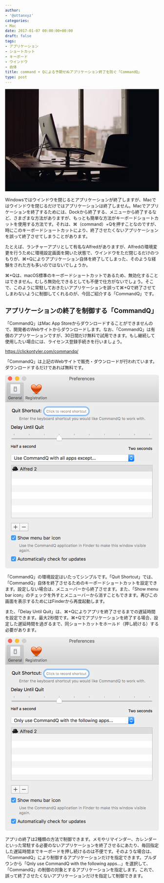 ```yaml
---
author:
- '@ottanxyz'
categories:
- Mac
date: 2017-01-07 00:00:00+00:00
draft: false
tags:
- アプリケーション
- ショートカット
- キーボード
- ウインドウ
- 自体
title: command + Qによる予期せぬアプリケーション終了を防ぐ「CommandQ」
type: post
---
```


![](170107-58707fabaeca4.jpg)

Windowsではウインドウを閉じるとアプリケーションが終了しますが、Macではウインドウを閉じるだけではアプリケーションは終了しません。Macでアプリケーションを終了するためには、Dockから終了する、メニューから終了するなど、さまざまな方法がありますが、もっとも簡単な方法がキーボードショートカットを使用する方法です。それは、⌘（command）+Qを押すことなのですが、時にこのキーボードショートカットにより、終了させたくないアプリケーションを誤って終了させてしまうことがあります。

たとえば、ランチャーアプリとして有名なAlfredがありますが、Alfredの環境変更を行うために環境設定画面を開いた状態で、ウインドウをただ閉じるだけのつもりが、⌘+Qによりアプリケーション自体を終了してしまった、そのような経験をされた方も多いのではないでしょうか。

⌘+Qは、macOS標準のキーボードショートカットであるため、無効化することはできません。むしろ無効化できるとしても不便で仕方がないでしょう。そこで、このように常駐しておきたいアプリケーションを誤って⌘+Qで終了させてしまわないように制御してくれるのが、今回ご紹介する「CommandQ」です。

## アプリケーションの終了を制御する「CommandQ」

「CommandQ」はMac App Storeからダウンロードすることができませんので、開発者のWebサイトからダウンロードします。なお、「CommandQ」は有償のアプリケーションですが、30日間だけ無料で試用できます。もし継続して使用したい場合には、ライセンス登録手続きを行いましょう。

<https://clickontyler.com/commandq/>

「CommandQ」は上記のWebサイトで販売・ダウンロードが行われています。ダウンロードするだけであれば無料です。

![](170107-58707fd5c88e0.png)

「CommandQ」の環境設定はいたってシンプルです。「Quit Shortcut」では、「CommandQ」自体を終了させるためのキーボードショートカットを設定できます。設定しない場合は、メニューバーから終了させます。また、「Show menu bar icon」のチェックを外すとメニューバーから消すこともできます。再びこの画面を表示するためにはFinderから再度起動します。

また、「Delay Until Quit」は、⌘+Qによりアプリを終了させるまでの遅延時間を設定できます。最大2秒間です。⌘+Qでアプリケーションを終了する場合、設定した遅延時間を過ぎるまで、同ショートカットをホールド（押し続ける）する必要があります。

![](170107-58707fcf3ed6b.png)

アプリの終了は2種類の方法で制御できます。メモやリマインダー、カレンダーといった常駐する必要のないアプリケーションを終了させるにあたり、毎回指定した遅延時間までキーボードを押し続けるのは不便です。そのような場合は、「CommandQ」により制御するアプリケーションだけを指定できます。プルダウンから「Qnly use CommandQ with the following apps...」を選択して、「CommandQ」の制御の対象とするアプリケーションを指定します。これで、誤って終了させたくないアプリケーションだけを指定して制御できます。
